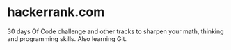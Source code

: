 # hackerrank.com 
30 days Of Code challenge and other tracks to sharpen your math, thinking and programming skills.
Also learning Git.   
